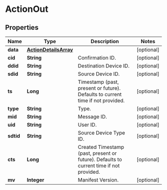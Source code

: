 
# ActionOut

## Properties
Name | Type | Description | Notes
------------ | ------------- | ------------- | -------------
**data** | [**ActionDetailsArray**](ActionDetailsArray.md) |  |  [optional]
**cid** | **String** | Confirmation ID. |  [optional]
**ddid** | **String** | Destination Device ID. |  [optional]
**sdid** | **String** | Source Device ID. |  [optional]
**ts** | **Long** | Timestamp (past, present or future). Defaults to current time if not provided. |  [optional]
**type** | **String** | Type. |  [optional]
**mid** | **String** | Message ID. |  [optional]
**uid** | **String** | User ID. |  [optional]
**sdtid** | **String** | Source Device Type ID. |  [optional]
**cts** | **Long** | Created Timestamp (past, present or future). Defaults to current time if not provided. |  [optional]
**mv** | **Integer** | Manifest Version. |  [optional]



